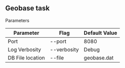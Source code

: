 ## Geobase task

Parameters

| Parameter        | Flag        | Default Value |
|------------------|-------------|---------------|
| Port             | --port      | 8080          |
| Log Verbosity    | --verbosity | Debug         |
| DB File location | --file      | geobase.dat   |

